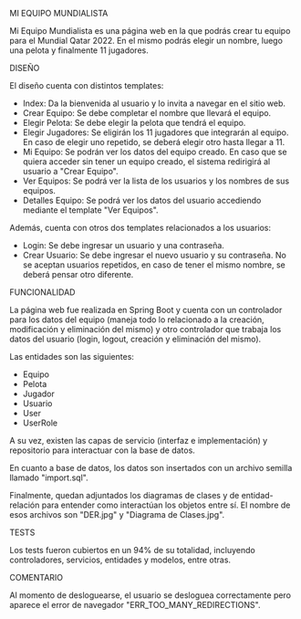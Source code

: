 MI EQUIPO MUNDIALISTA

Mi Equipo Mundialista es una página web en la que podrás crear tu equipo para el Mundial Qatar 2022.
En el mismo podrás elegir un nombre, luego una pelota y finalmente 11 jugadores.

DISEÑO

El diseño cuenta con distintos templates:
- Index: Da la bienvenida al usuario y lo invita a navegar en el sitio web.
- Crear Equipo: Se debe completar el nombre que llevará el equipo.
- Elegir Pelota: Se debe elegir la pelota que tendrá el equipo.
- Elegir Jugadores: Se eligirán los 11 jugadores que integrarán al equipo. En caso de elegir uno repetido, se deberá elegir otro hasta llegar a 11.
- Mi Equipo: Se podrán ver los datos del equipo creado. En caso que se quiera acceder sin tener un equipo creado, el sistema redirigirá al usuario a "Crear Equipo".
- Ver Equipos: Se podrá ver la lista de los usuarios y los nombres de sus equipos.
- Detalles Equipo: Se podrá ver los datos del usuario accediendo mediante el template "Ver Equipos".

Además, cuenta con otros dos templates relacionados a los usuarios:
- Login: Se debe ingresar un usuario y una contraseña.
- Crear Usuario: Se debe ingresar el nuevo usuario y su contraseña. No se aceptan usuarios repetidos, en caso de tener el mismo nombre, se deberá pensar otro diferente.

FUNCIONALIDAD

La página web fue realizada en Spring Boot y cuenta con un controlador para los datos del equipo (maneja todo lo relacionado a la creación, modificación y eliminación del mismo) y otro controlador que trabaja los datos del usuario (login, logout, creación y eliminación del mismo).

Las entidades son las siguientes:
- Equipo
- Pelota
- Jugador
- Usuario
- User
- UserRole

A su vez, existen las capas de servicio (interfaz e implementación) y repositorio para interactuar con la base de datos.

En cuanto a base de datos, los datos son insertados con un archivo semilla llamado "import.sql".

Finalmente, quedan adjuntados los diagramas de clases y de entidad-relación para entender como interactúan los objetos entre sí. El nombre de esos archivos son "DER.jpg" y "Diagrama de Clases.jpg".

TESTS

Los tests fueron cubiertos en un 94% de su totalidad, incluyendo controladores, servicios, entidades y modelos, entre otras.

COMENTARIO

Al momento de desloguearse, el usuario se desloguea correctamente pero aparece el error de navegador "ERR_TOO_MANY_REDIRECTIONS".
